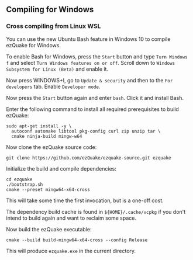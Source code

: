 ## Compiling for Windows

### Cross compiling from Linux WSL

You can use the new Ubuntu Bash feature in Windows 10 to compile ezQuake for Windows.

To enable Bash for Windows, press the `Start` button and type `Turn Windows f` and select `Turn Windows features on or off`. Scroll down to `Windows Subsystem for Linux (Beta)` and enable it.

Now press WINDOWS+I, go to `Update & security` and then to the `For developers` tab. Enable `Developer mode`.

Now press the `Start` button again and enter `bash`. Click it and install Bash.

Enter the following command to install all required prerequisites to build ezQuake:

```
sudo apt-get install -y \
  autoconf automake libtool pkg-config curl zip unzip tar \
  cmake ninja-build mingw-w64
```

Now clone the ezQuake source code:

```
git clone https://github.com/ezQuake/ezquake-source.git ezquake
```

Initialize the build and compile dependencies:
```
cd ezquake
./bootstrap.sh
cmake --preset mingw64-x64-cross
```
This will take some time the first invocation, but is a one-off cost.

The dependency build cache is found in `${HOME}/.cache/vcpkg` if you
don't intend to build again and want to reclaim some space.

Now build the ezQuake executable:
```
cmake --build build-mingw64-x64-cross --config Release
```

This will produce `ezquake.exe` in the current directory. 